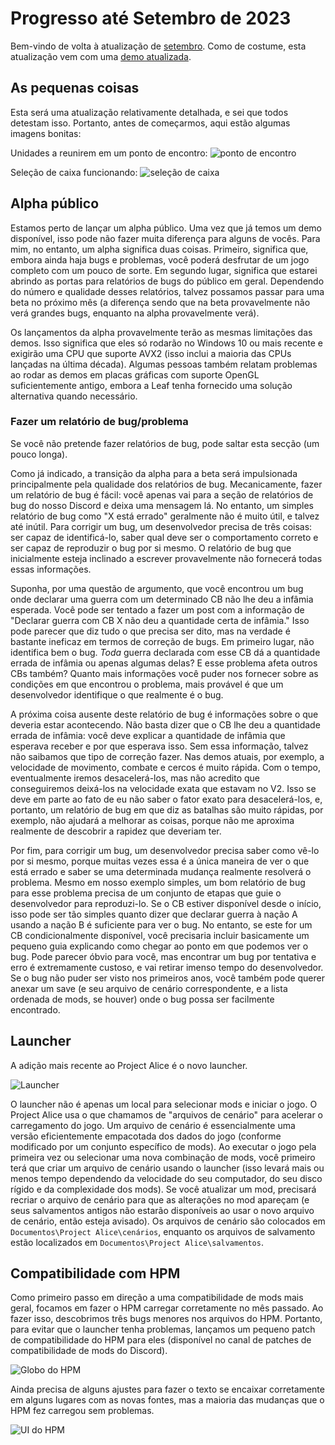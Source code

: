 # Progresso até Setembro de 2023

Bem-vindo de volta à atualização de [setembro](https://www.youtube.com/watch?v=nfLEc09tTjI). Como de costume, esta atualização vem com uma [demo atualizada](https://github.com/schombert/Project-Alice/releases/download/v0.0.6-demo/2023-9-7-DEMO.zip).

## As pequenas coisas

Esta será uma atualização relativamente detalhada, e sei que todos detestam isso. Portanto, antes de começarmos, aqui estão algumas imagens bonitas:

Unidades a reunirem em um ponto de encontro:
![ponto de encontro](./images/rally_point.png)

Seleção de caixa funcionando:
![seleção de caixa](./images/box.png)

## Alpha público

Estamos perto de lançar um alpha público. Uma vez que já temos um demo disponível, isso pode não fazer muita diferença para alguns de vocês. Para mim, no entanto, um alpha significa duas coisas. Primeiro, significa que, embora ainda haja bugs e problemas, você poderá desfrutar de um jogo completo com um pouco de sorte. Em segundo lugar, significa que estarei abrindo as portas para relatórios de bugs do público em geral. Dependendo do número e qualidade desses relatórios, talvez possamos passar para uma beta no próximo mês (a diferença sendo que na beta provavelmente não verá grandes bugs, enquanto na alpha provavelmente verá).

Os lançamentos da alpha provavelmente terão as mesmas limitações das demos. Isso significa que eles só rodarão no Windows 10 ou mais recente e exigirão uma CPU que suporte AVX2 (isso inclui a maioria das CPUs lançadas na última década). Algumas pessoas também relatam problemas ao rodar as demos em placas gráficas com suporte OpenGL suficientemente antigo, embora a Leaf tenha fornecido uma solução alternativa quando necessário.

### Fazer um relatório de bug/problema

Se você não pretende fazer relatórios de bug, pode saltar esta secção (um pouco longa).

Como já indicado, a transição da alpha para a beta será impulsionada principalmente pela qualidade dos relatórios de bug. Mecanicamente, fazer um relatório de bug é fácil: você apenas vai para a seção de relatórios de bug do nosso Discord e deixa uma mensagem lá. No entanto, um simples relatório de bug como "X está errado" geralmente não é muito útil, e talvez até inútil. Para corrigir um bug, um desenvolvedor precisa de três coisas: ser capaz de identificá-lo, saber qual deve ser o comportamento correto e ser capaz de reproduzir o bug por si mesmo. O relatório de bug que inicialmente esteja inclinado a escrever provavelmente não fornecerá todas essas informações.

Suponha, por uma questão de argumento, que você encontrou um bug onde declarar uma guerra com um determinado CB não lhe deu a infâmia esperada. Você pode ser tentado a fazer um post com a informação de "Declarar guerra com CB X não deu a quantidade certa de infâmia." Isso pode parecer que diz tudo o que precisa ser dito, mas na verdade é bastante ineficaz em termos de correção de bugs. Em primeiro lugar, não identifica bem o bug. *Toda* guerra declarada com esse CB dá a quantidade errada de infâmia ou apenas algumas delas? E esse problema afeta outros CBs também? Quanto mais informações você puder nos fornecer sobre as condições em que encontrou o problema, mais provável é que um desenvolvedor identifique o que realmente é o bug.

A próxima coisa ausente deste relatório de bug é informações sobre o que deveria estar acontecendo. Não basta dizer que o CB lhe deu a quantidade errada de infâmia: você deve explicar a quantidade de infâmia que esperava receber e por que esperava isso. Sem essa informação, talvez não saibamos que tipo de correção fazer. Nas demos atuais, por exemplo, a velocidade de movimento, combate e cercos é muito rápida. Com o tempo, eventualmente iremos desacelerá-los, mas não acredito que conseguiremos deixá-los na velocidade exata que estavam no V2. Isso se deve em parte ao fato de eu não saber o fator exato para desacelerá-los, e, portanto, um relatório de bug em que diz as batalhas são muito rápidas, por exemplo, não ajudará a melhorar as coisas, porque não me aproxima realmente de descobrir a rapidez que deveriam ter.

Por fim, para corrigir um bug, um desenvolvedor precisa saber como vê-lo por si mesmo, porque muitas vezes essa é a única maneira de ver o que está errado e saber se uma determinada mudança realmente resolverá o problema. Mesmo em nosso exemplo simples, um bom relatório de bug para esse problema precisa de um conjunto de etapas que guie o desenvolvedor para reproduzi-lo. Se o CB estiver disponível desde o início, isso pode ser tão simples quanto dizer que declarar guerra à nação A usando a nação B é suficiente para ver o bug. No entanto, se este for um CB condicionalmente disponível, você precisaria incluir basicamente um pequeno guia explicando como chegar ao ponto em que podemos ver o bug. Pode parecer óbvio para você, mas encontrar um bug por tentativa e erro é extremamente custoso, e vai retirar imenso tempo do desenvolvedor. Se o bug não puder ser visto nos primeiros anos, você também pode querer anexar um save (e seu arquivo de cenário correspondente, e a lista ordenada de mods, se houver) onde o bug possa ser facilmente encontrado.

## Launcher

A adição mais recente ao Project Alice é o novo launcher.

![Launcher](./images/launcher.png)

O launcher não é apenas um local para selecionar mods e iniciar o jogo. O Project Alice usa o que chamamos de "arquivos de cenário" para acelerar o carregamento do jogo. Um arquivo de cenário é essencialmente uma versão eficientemente empacotada dos dados do jogo (conforme modificado por um conjunto específico de mods). Ao executar o jogo pela primeira vez ou selecionar uma nova combinação de mods, você primeiro terá que criar um arquivo de cenário usando o launcher (isso levará mais ou menos tempo dependendo da velocidade do seu computador, do seu disco rígido e da complexidade dos mods). Se você atualizar um mod, precisará recriar o arquivo de cenário para que as alterações no mod apareçam (e seus salvamentos antigos não estarão disponíveis ao usar o novo arquivo de cenário, então esteja avisado). Os arquivos de cenário são colocados em `Documentos\Project Alice\cenários`, enquanto os arquivos de salvamento estão localizados em `Documentos\Project Alice\salvamentos`.

## Compatibilidade com HPM

Como primeiro passo em direção a uma compatibilidade de mods mais geral, focamos em fazer o HPM carregar corretamente no mês passado. Ao fazer isso, descobrimos três bugs menores nos arquivos do HPM. Portanto, para evitar que o launcher tenha problemas, lançamos um pequeno patch de compatibilidade do HPM para eles (disponível no canal de patches de compatibilidade de mods do Discord).

![Globo do HPM](./images/hpm_globe.png)

Ainda precisa de alguns ajustes para fazer o texto se encaixar corretamente em alguns lugares com as novas fontes, mas a maioria das mudanças que o HPM fez carregou sem problemas.

![UI do HPM](./images/hpm_ref.png)